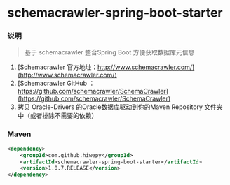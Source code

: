 # schemacrawler-spring-boot-starter

### 说明

> 基于 schemacrawler 整合Spring Boot 方便获取数据库元信息

1. [Schemacrawler 官方地址：http://www.schemacrawler.com/](http://www.schemacrawler.com/)
2. [Schemacrawler GitHub ：https://github.com/schemacrawler/SchemaCrawler](https://github.com/schemacrawler/SchemaCrawler)
3. 拷贝 Oracle-Drivers 的Oracle数据库驱动到你的Maven Repository 文件夹中（或者排除不需要的依赖）

### Maven

``` xml
<dependency>
	<groupId>com.github.hiwepy</groupId>
	<artifactId>schemacrawler-spring-boot-starter</artifactId>
	<version>1.0.7.RELEASE</version>
</dependency>
```
